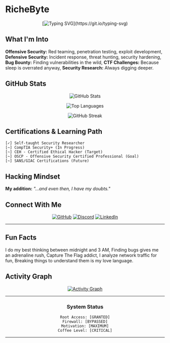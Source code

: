 #  RicheByte

<div>






</div>

<div align="center">

[![Typing SVG](https://readme-typing-svg.demolab.com/?font=Fira+Code&pause=1000&color=00F707&center=true&vCenter=true&width=435&lines=In+a+world+of+vulnerabilities...;...be+the+exploit+they+never+saw+coming.;Code+by+day%2C+deep+thoughts+by+night.)](https://git.io/typing-svg)

</div>


##  What I'm Into

 **Offensive Security:** Red teaming, penetration testing, exploit development,
  **Defensive Security:** Incident response, threat hunting, security hardening,
  **Bug Bounty:** Finding vulnerabilities in the wild,
  **CTF Challenges:** Because sleep is overrated anyway,
  **Security Research:** Always digging deeper.

##  GitHub Stats

<div align="center">

![GitHub Stats](https://github-readme-stats.vercel.app/api?username=RicheByte&show_icons=true&theme=radical&hide_border=true&bg_color=0D1117&title_color=00FF00&icon_color=00FF00&text_color=C9D1D9)

![Top Languages](https://github-readme-stats.vercel.app/api/top-langs/?username=RicheByte&layout=compact&theme=radical&hide_border=true&bg_color=0D1117&title_color=00FF00&text_color=C9D1D9)

![GitHub Streak](https://github-readme-streak-stats.herokuapp.com/?user=RicheByte&theme=radical&hide_border=true&background=0D1117&ring=00FF00&fire=00FF00&currStreakLabel=00FF00)

</div>

##  Certifications & Learning Path

```
[✓] Self-taught Security Researcher
[~] CompTIA Security+ (In Progress)
[~] CEH - Certified Ethical Hacker (Target)
[~] OSCP - Offensive Security Certified Professional (Goal)
[~] SANS/GIAC Certifications (Future)
```

##  Hacking Mindset
**My addition:** _"...and even then, I have my doubts."_


##  Connect With Me

<div align="center">

[![GitHub](https://img.shields.io/badge/-GitHub-181717?style=for-the-badge&logo=github)](https://github.com/RicheByte) [![Discord](https://img.shields.io/badge/-Discord-5865F2?style=for-the-badge&logo=discord&logoColor=white)](https://discord.com/users/1136912282220245082) [![LinkedIn](https://img.shields.io/badge/-LinkedIn-0077B5?style=for-the-badge&logo=linkedin)](https://linkedin.com/richebyte)

</div>

---

##  Fun Facts

  I do my best thinking between midnight and 3 AM,
   Finding bugs gives me an adrenaline rush,
   Capture The Flag addict,
   I analyze network traffic for fun,
   Breaking things to understand them is my love language.

##  Activity Graph

<div align="center">

[![Activity Graph](https://github-readme-activity-graph.vercel.app/graph?username=RicheByte&theme=react-dark&hide_border=true&bg_color=0D1117&color=00FF00&line=00FF00&point=FFFFFF)](https://github.com/RicheByte)

</div>

---

<div align="center">



###  System Status

```
Root Access: [GRANTED]
Firewall: [BYPASSED]
Motivation: [MAXIMUM]
Coffee Level: [CRITICAL]
```





</div>

---


